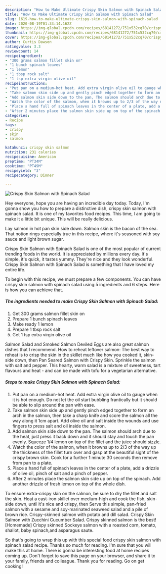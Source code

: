 ```yaml
---
description: "How to Make Ultimate Crispy Skin Salmon with Spinach Salad"
title: "How to Make Ultimate Crispy Skin Salmon with Spinach Salad"
slug: 1619-how-to-make-ultimate-crispy-skin-salmon-with-spinach-salad
date: 2020-08-19T01:33:14.162Z
image: https://img-global.cpcdn.com/recipes/68141272/751x532cq70/crispy-skin-salmon-with-spinach-salad-recipe-main-photo.jpg
thumbnail: https://img-global.cpcdn.com/recipes/68141272/751x532cq70/crispy-skin-salmon-with-spinach-salad-recipe-main-photo.jpg
cover: https://img-global.cpcdn.com/recipes/68141272/751x532cq70/crispy-skin-salmon-with-spinach-salad-recipe-main-photo.jpg
author: Curtis Dawson
ratingvalue: 3.3
reviewcount: 14
recipeingredient:
- "300 grams salmon fillet skin on"
- "1 bunch spinach leaves"
- "1 lemon"
- "1 tbsp rock salt"
- "1 tsp extra virgin olive oil"
recipeinstructions:
- "Put pan on a medium-hot heat. Add extra virgin olive oil to gauge when it is hot enough. Do not let the oil start bubbling frantically but it should be able to slip around the pan with ease."
- "Take salmon skin side up and gently pinch edged together to form an arch in the salmon, then take a sharp knife and score the salmon all the way along it 1cm apart. Add olive oil and salt inside the wounds and use fingers to press salt and oil inside the salmon."
- "Add salmon skin side down to the pan. The salmon should arch due to the heat, just press it back down and it should stay and touch the pan evenly. Squeeze 1/4 lemon on top of the fillet and the juice should sizzle."
- "Watch the color of the salmon, when it browns up to 2/3 of the way up the thickness of the fillet turn over and gasp at the beautiful sight of the crispy brown skin. Cook for a further 1 minute 30 seconds then remove from pan to a plate."
- "Place a hand full of spinach leaves in the center of a plate, add a drizzle of olive oil, pinch of salt and a pinch of pepper."
- "After 2 minutes place the salmon skin side up on top of the spinach. Add another drizzle of fresh lemon on top of the whole dish."
categories:
- Recipe
tags:
- crispy
- skin
- salmon

katakunci: crispy skin salmon 
nutrition: 231 calories
recipecuisine: American
preptime: "PT34M"
cooktime: "PT49M"
recipeyield: "3"
recipecategory: Dinner

---
```



![Crispy Skin Salmon with Spinach Salad](https://img-global.cpcdn.com/recipes/68141272/751x532cq70/crispy-skin-salmon-with-spinach-salad-recipe-main-photo.jpg)

Hey everyone, hope you are having an incredible day today. Today, I'm gonna show you how to prepare a distinctive dish, crispy skin salmon with spinach salad. It is one of my favorites food recipes. This time, I am going to make it a little bit unique. This will be really delicious.

Lay salmon in hot pan skin side down. Salmon skin is the bacon of the sea. That notion rings especially true in this recipe, where it&#39;s seasoned with soy sauce and light brown sugar.

Crispy Skin Salmon with Spinach Salad is one of the most popular of current trending foods in the world. It is appreciated by millions every day. It's simple, it's quick, it tastes yummy. They're nice and they look wonderful. Crispy Skin Salmon with Spinach Salad is something that I have loved my entire life.


To begin with this recipe, we must prepare a few components. You can have crispy skin salmon with spinach salad using 5 ingredients and 6 steps. Here is how you can achieve that.

<!--inarticleads1-->

##### The ingredients needed to make Crispy Skin Salmon with Spinach Salad:

1. Get 300 grams salmon fillet skin on
1. Prepare 1 bunch spinach leaves
1. Make ready 1 lemon
1. Prepare 1 tbsp rock salt
1. Get 1 tsp extra virgin olive oil


Salmon Salad and Smoked Salmon Deviled Eggs are also great salmon dishes that I recommend. How to reheat leftover salmon: The best way to reheat is to crisp the skin in the skillet much like how you cooked it, skin-side down, then Pan Seared Salmon with Crispy Skin. Sprinkle the salmon with salt and pepper. This hearty, warm salad is a mixture of sweetness, tart flavours and heat - and can be made with tofu for a vegetarian alternative. 

<!--inarticleads2-->

##### Steps to make Crispy Skin Salmon with Spinach Salad:

1. Put pan on a medium-hot heat. Add extra virgin olive oil to gauge when it is hot enough. Do not let the oil start bubbling frantically but it should be able to slip around the pan with ease.
1. Take salmon skin side up and gently pinch edged together to form an arch in the salmon, then take a sharp knife and score the salmon all the way along it 1cm apart. Add olive oil and salt inside the wounds and use fingers to press salt and oil inside the salmon.
1. Add salmon skin side down to the pan. The salmon should arch due to the heat, just press it back down and it should stay and touch the pan evenly. Squeeze 1/4 lemon on top of the fillet and the juice should sizzle.
1. Watch the color of the salmon, when it browns up to 2/3 of the way up the thickness of the fillet turn over and gasp at the beautiful sight of the crispy brown skin. Cook for a further 1 minute 30 seconds then remove from pan to a plate.
1. Place a hand full of spinach leaves in the center of a plate, add a drizzle of olive oil, pinch of salt and a pinch of pepper.
1. After 2 minutes place the salmon skin side up on top of the spinach. Add another drizzle of fresh lemon on top of the whole dish.


To ensure extra-crispy skin on the salmon, be sure to dry the fillet and salt the skin. Heat a cast-iron skillet over medium-high and cook the fish, skin-side down, until it&#39;s nice and crispy, then Serve this simple, pan-fried salmon with a sesame and soy-marinated seaweed salad and a pile of brown rice. Crispy-skinned salmon with potato and dill salad. Crispy Skin Salmon with Zucchini Cucumber Salad. Crispy skinned salmon is the best! [Homemade] Crispy skinned Sockeye salmon with a roasted corn, tomato, shallot, baby spinach,and asparagus saute. 

So that's going to wrap this up with this special food crispy skin salmon with spinach salad recipe. Thanks so much for reading. I'm sure that you will make this at home. There is gonna be interesting food at home recipes coming up. Don't forget to save this page on your browser, and share it to your family, friends and colleague. Thank you for reading. Go on get cooking!
